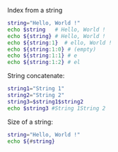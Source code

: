 Index from a string

```sh
string="Hello, World !"
echo $string   # Hello, World !
echo ${string} # Hello, World !
echo ${string:1}  # ello, World !
echo ${string:1:0} # (empty)
echo ${string:1:1} # e
echo ${string:1:2} # el
```

String concatenate:

```sh
string1="String 1"
string2="String 2"
string3=$string1$string2
echo $string3 #String 1String 2
```

Size of a string:

```sh
string="Hello, World !"
echo ${#string}
```